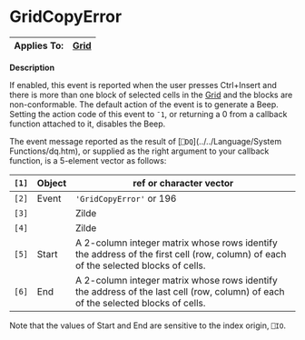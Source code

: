 




<h1 class="heading"><span class="name">GridCopyError</span></h1>

| Applies To: | [Grid](../a-z/grid.md) |
| --- | ---  |


**Description**


If enabled, this event is reported when the user presses Ctrl+Insert and there is more than one block of selected cells in the [Grid](../a-z/grid.md) and the blocks are non-conformable. The default action of the event is to generate a Beep. Setting the action code of this event to `¯1`, or returning a 0 from a callback function attached to it, disables the Beep.


The event message reported as the result of [`⎕DQ`](../../Language/System Functions/dq.htm), or supplied as the right argument to your callback function, is a 5-element vector as follows:


| `[1]` | Object | ref or character vector |
| --- | --- | ---  |
| `[2]` | Event | `'GridCopyError'` or 196 |
| `[3]` |  | Zilde |
| `[4]` |  | Zilde |
| `[5]` | Start | A 2-column integer matrix whose rows identify the address of the first cell (row, column) of each of the selected blocks of cells. |
| `[6]` | End | A 2-column integer matrix whose rows identify the address of the last cell (row, column) of each of the selected blocks of cells. |


Note that the values of Start and End are sensitive to the index origin, `⎕IO`.



